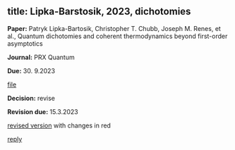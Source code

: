title: Lipka-Barstosik, 2023, dichotomies
---

**Paper:**   Patryk Lipka-Bartosik, Christopher T. Chubb, Joseph M. Renes, et al., Quantum dichotomies and coherent thermodynamics beyond first-order asymptotics
 
**Journal:** PRX Quantum

**Due:** 30. 9.2023

[file](REF_lipka2023/file.pdf)


**Decision:** revise     

**Revision due:** 15.3.2023    

[revised version](REF_lipka2023/revised.pdf)  with changes in red    

[reply](REF_lipka2023/reply.pdf)     




